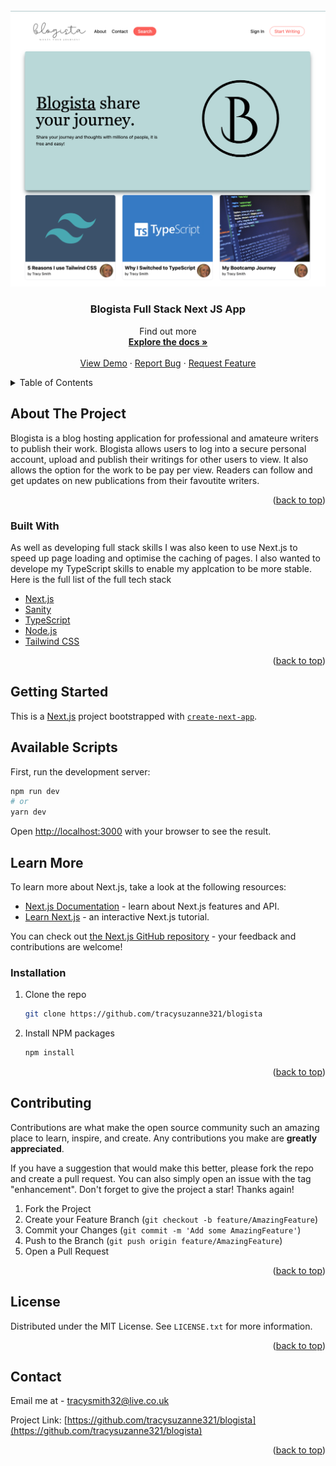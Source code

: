 <div id="top"></div>

<!-- PROJECT LOGO -->
<br />
<div align="center">
  <a href="https://blogista.netlify.app/">
    <img src="public/blogista.png" alt="Logo" >
  </a>

  <h3 align="center">Blogista Full Stack Next JS App</h3>

  <p align="center">
    Find out more
    <br />
    <a href="https://github.com/tracysuzanne321/blogista"><strong>Explore the docs »</strong></a>
    <br />
    <br />
    <a href="https://blogista.netlify.app/">View Demo</a>
    ·
    <a href="https://github.com/tracysuzanne321/blogista/issues">Report Bug</a>
    ·
    <a href="https://github.com/tracysuzanne321/blogista/issues">Request Feature</a>
  </p>
</div>

<!-- TABLE OF CONTENTS -->
<details>
  <summary>Table of Contents</summary>
  <ol>
    <li>
      <a href="#about-the-project">About The Project</a>
      <ul>
        <li><a href="#built-with">Built With</a></li>
      </ul>
    </li>
    <li>
      <a href="#getting-started">Getting Started</a>
      <ul>
        <li><a href="#prerequisites">Prerequisites</a></li>
        <li><a href="#installation">Installation</a></li>
      </ul>
    </li>
  </ol>
</details>

<!-- ABOUT THE PROJECT -->

## About The Project

Blogista is a blog hosting application for professional and amateure writers to publish their work.
Blogista allows users to log into a secure personal account, upload and publish their writings for other users to view. It also allows the option for the work to be pay per view. Readers can follow and get updates on new publications from their favoutite writers.

<p align="right">(<a href="#top">back to top</a>)</p>

### Built With

As well as developing full stack skills I was also keen to use Next.js to speed up page loading and optimise the caching of pages. I also wanted to develope my TypeScript skills to enable my applcation to be more stable. Here is the full list of the full tech stack

- [Next.js](https://nextjs.org/)
- [Sanity](https://www.sanity.io/)
- [TypeScript](https://www.typescriptlang.org/)
- [Node.js](https://nodejs.org/en/)
- [Tailwind CSS](https://tailwindcss.com/)

<p align="right">(<a href="#top">back to top</a>)</p>

<!-- GETTING STARTED -->

## Getting Started

This is a [Next.js](https://nextjs.org/) project bootstrapped with [`create-next-app`](https://github.com/vercel/next.js/tree/canary/packages/create-next-app).

## Available Scripts

First, run the development server:

```bash
npm run dev
# or
yarn dev
```

Open [http://localhost:3000](http://localhost:3000) with your browser to see the result.

## Learn More

To learn more about Next.js, take a look at the following resources:

- [Next.js Documentation](https://nextjs.org/docs) - learn about Next.js features and API.
- [Learn Next.js](https://nextjs.org/learn) - an interactive Next.js tutorial.

You can check out [the Next.js GitHub repository](https://github.com/vercel/next.js/) - your feedback and contributions are welcome!

### Installation

1. Clone the repo
   ```sh
   git clone https://github.com/tracysuzanne321/blogista
   ```
2. Install NPM packages
   ```sh
   npm install
   ```

<p align="right">(<a href="#top">back to top</a>)</p>

<!-- CONTRIBUTING -->

## Contributing

Contributions are what make the open source community such an amazing place to learn, inspire, and create. Any contributions you make are **greatly appreciated**.

If you have a suggestion that would make this better, please fork the repo and create a pull request. You can also simply open an issue with the tag "enhancement".
Don't forget to give the project a star! Thanks again!

1. Fork the Project
2. Create your Feature Branch (`git checkout -b feature/AmazingFeature`)
3. Commit your Changes (`git commit -m 'Add some AmazingFeature'`)
4. Push to the Branch (`git push origin feature/AmazingFeature`)
5. Open a Pull Request

<p align="right">(<a href="#top">back to top</a>)</p>

<!-- LICENSE -->

## License

Distributed under the MIT License. See `LICENSE.txt` for more information.

<p align="right">(<a href="#top">back to top</a>)</p>

<!-- CONTACT -->

## Contact

Email me at - tracysmith32@live.co.uk

Project Link: [https://github.com/tracysuzanne321/blogista](https://github.com/tracysuzanne321/blogista)

<p align="right">(<a href="#top">back to top</a>)</p>
